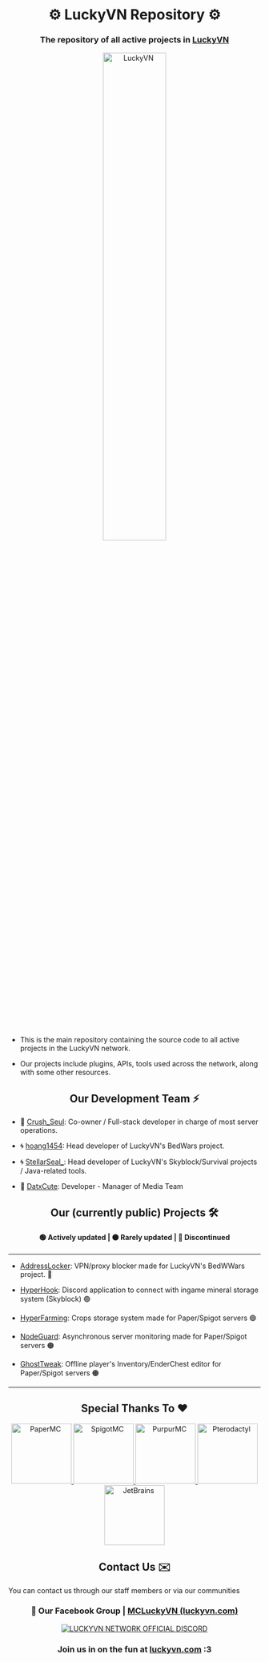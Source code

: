 <h1 align="center">⚙️ LuckyVN Repository ⚙️</h1>
<h3 align="center">The repository of all active projects in <a href="https://luckyvn.com">LuckyVN</a></h3>

<p align="center">
  <img src="https://i.imgur.com/fLQKu45.png" alt="LuckyVN" style="width: 50%;" />
</p>

- This is the main repository containing the source code to all active projects in the LuckyVN network.

- Our projects include plugins, APIs, tools used across the network, along with some other resources.

<h2 align="center">Our Development Team ⚡</h2>

- 🌠 <a href="https://github.com/seuldz2005">Crush_Seul</a>: Co-owner / Full-stack developer in charge of most server operations. 

- 🌀 <a href="https://github.com/SunshroomChan">hoang1454</a>: Head developer of LuckyVN's BedWars project.

- 🌀 <a href="https://github.com/emnoigi1452">StellarSeal_</a>: Head developer of LuckyVN's Skyblock/Survival projects / Java-related tools.

- 🔩 <a href="https://github.com/dathuyn">DatxCute</a>: Developer - Manager of Media Team

<h2 align="center">Our (currently public) Projects 🛠️</h2>
<h4 align="center">🟢 Actively updated | 🟠 Rarely updated | 🔴 Discontinued</h4>

---

- <a href="https://github.com/LUCKYVN-NETWORK/AddressLocker">AddressLocker</a>: VPN/proxy blocker made for LuckyVN's BedWWars project. 🔴

- <a href="https://github.com/LUCKYVN-NETWORK/HyperHook">HyperHook</a>: Discord application to connect with ingame mineral storage system (Skyblock) 🟢

- <a href="https://github.com/LUCKYVN-NETWORK/HyperFarming">HyperFarming</a>: Crops storage system made for Paper/Spigot servers 🟢

- <a href="https://github.com/LUCKYVN-NETWORK/NodeGuard">NodeGuard</a>: Asynchronous server monitoring made for Paper/Spigot servers 🟠

- <a href="https://github.com/LUCKYVN-NETWORK/GhostTweak">GhostTweak</a>: Offline player's Inventory/EnderChest editor for Paper/Spigot servers 🟠

---

<h2 align="center">Special Thanks To ❤️</h2>

<div align="center">
  <a href="https://github.com/PaperMC">
    <img src="https://avatars.githubusercontent.com/u/7608950?s=200&v=4" alt="PaperMC" width="120"/>
  </a>
  <a href="https://github.com/SpigotMC">
    <img src="https://avatars.githubusercontent.com/u/4350249?s=200&v=4" alt="SpigotMC" width="120"/>
  </a>
  <a href="https://github.com/PurpurMC">
    <img src="https://avatars.githubusercontent.com/u/94729614?s=200&v=4" alt="PurpurMC" width="120"/>
  </a>
  <a href="https://github.com/Pterodactyl">
    <img src="https://avatars.githubusercontent.com/u/16179146?s=200&v=4" alt="Pterodactyl" width="120"/>
  </a>
  <a href="https://github.com/JetBrains">
    <img src="https://avatars.githubusercontent.com/u/878437?s=200&v=4" alt="JetBrains" width="120"/>
  </a>
</div>

<h2 align="center">Contact Us ✉️</h2>

You can contact us through our staff members or via our communities

<h3 align="center">🔔 Our Facebook Group | <a href="https://www.facebook.com/groups/MCLuckyVN">MCLuckyVN (luckyvn.com)</a></h3>

<p align="center">
  <a href="https://discord.gg/luckyvn">
    <img alt="LUCKYVN NETWORK OFFICIAL DISCORD" src="https://discord.com/api/guilds/684293554918391815/widget.png?style=banner2">
  </a>
</p>

<h3 align="center">Join us in on the fun at <a href="https://luckyvn.com">luckyvn.com</a> :3</h3>
